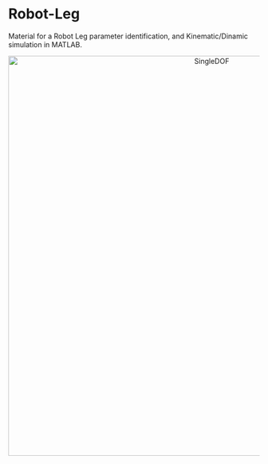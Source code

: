# Robot-Leg
Material for a Robot Leg parameter identification, and Kinematic/Dinamic simulation in MATLAB.

<p align="center">
  <img width="800" alt="SingleDOF" src="https://github.com/user-attachments/assets/bfc3b25a-0854-4343-b3c9-4da863d54322" />
</p>

